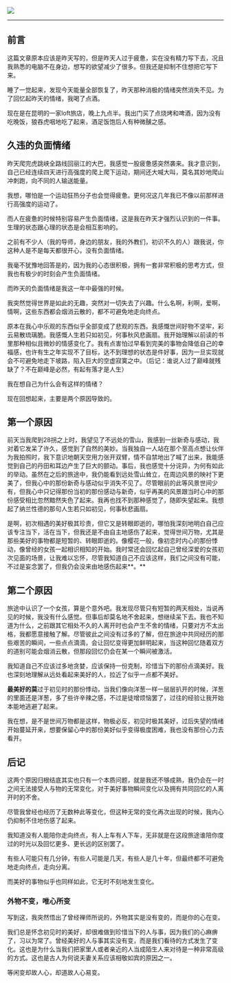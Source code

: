 ![](https://rolen.b-cdn.net/wp-content/uploads/2023/11/life-as-at-first-sight.jpg)

---

## 前言

这篇文章原本应该是昨天写的，但是昨天人过于疲惫，实在没有精力写下去，况且我熟悉的电脑不在身边，想写的欲望减少了很多。但我还是抑制不住想把它写下来。

睡了一觉起来，发现今天能量全部恢复了，昨天那种消极的情绪突然消失不见。为了回忆起昨天的情绪，我喝了点酒。

现在是在昆明的一家loft旅店，晚上九点半。我出门买了点烧烤和啤酒，因为没有吃晚饭，狼吞虎咽地吃了起来，酒足饭饱后人有种微醺之感。

## 久违的负面情绪

昨天爬完虎跳峡全路线回丽江的大巴，我感觉一股疲惫感突然袭来。我才意识到，自己已经连续四天进行高强度的爬上爬下运动，期间还大喊大叫，莫名其妙地爬山冲刺跑，向不同的人输送能量。

我想，哪怕是一个运动狂热分子也会觉得疲惫。更何况这几年我已不像以前那样进行高强度的运动了。

而人在疲惫的时候特别容易产生负面情绪，这是我在昨天才强烈认识到的一件事。生理的状态跟心理的状态是会相互影响的。

之前有不少人（我的导师，身边的朋友，我的外教们，初识不久的人）跟我说，你这种人是不是每天都很开心，没有负面情绪。

我毫不犹豫地回答是的，因为我的心态很积极，拥有一套非常积极的思考方式，但我也有极少的时刻会产生负面情绪。

而昨天的负面情绪是我这一年中最强的时候。

我突然觉得世界是如此的无趣，突然对一切失去了兴趣。什么名啊，利啊，爱啊，情啊，这些东西都会烟消云散的，都不可避免地走向终点。

原本在我心中乐观的东西似乎全部变成了悲观的东西。我感慨世间好物不坚牢，彩云易散琉璃脆。我感慨人生若只如初见，何事秋风悲画扇。我开始理解以前读的书里那种相似且微妙的情感变化了。我有点害怕过早看到完美的事物会降低自己的幸福感，也许有生之年实现不了目标，达不到理想的状态是件好事，因为一旦实现就会不可避免地走下坡路，陷入巨大的空虚寂寞之中。（后记：谁说人过了巅峰就残缺了？不在巅峰是必然，有起有落才是人生）

我在想自己为什么会有这样的情绪？

现在回想起来，主要是两个原因导致的。

## 第一个原因

前天当我爬到28拐之上时，我望见了不远处的雪山，我感到一丝新奇与感动，我对着它发呆了许久，感觉到了自然的美妙。当我独自一人站在那个至高点想让伙伴为我拍照时，我下意识地朝天空用力张开双臂，情不自禁地出了喊了出来，我能感觉到自己的丹田和耳边产生了巨大的颤动。事后，我也感觉十分诧异，为何有如此的举动。虽然在之后的旅途中，我仍能看到远处雪山耸立，在周边风景的映衬下更美了，但我心中的那份新奇与感动似乎消失不见了。尽管眼前的此等风景世间少有，但我心中只记得那份当初的那份感动与新奇，似乎再美的风景跟当时心中的那份感受相比忽然黯然失色了起来。我再也找不到那种感觉了，随即失望起来。我想起了纳兰性德的那句人生若只如初见，何事秋悲画扇。

是啊，初次相遇的美好极其珍贵，但它又是转眼即逝的，哪怕我深刻地明白自己应该专注当下，活在当下，但我还是不由自主地感伤了起来，觉得世间万物，尤其是那些美好的事物都是短暂的、转眼即逝的。像樱花一般，像初恋时内心的那份悸动，像曾经的女孩一起相识相知的开始。我时常还会回忆起自己曾经深爱的女孩初次见面的场景，让我难以忘怀，尽管我知道自己不应该这样，我们之间没有可能，不过是妄念罢了，但我仍会没来由地感伤起来**。**

## 第二个原因

旅途中认识了一个女孩，算是个意外吧。我发现尽管只有短暂的两天相处，当说再见的时候，我没有什么感觉。但事后却莫名地不舍起来，想继续呆下去。我也不知道为什么，之前跟其它相处不久的人离开时也会产生不舍的情绪，只要对方不太出格，我都愿意接触了解。尽管彼此之间没有过多的了解，但在旅途中共同经历的那些艰苦的瞬间，一些点点滴滴，会让回忆变得更加鲜明起来，当这种回忆随着双方的道别可能会烟消云散，但那段回忆仍会在某一个瞬间被激活。

我知道自己不应该过多地贪婪，应该保持一份克制，珍惜当下的那份点滴美好。我也深刻地理解从远处看起来美好的人，拉近了似乎一点都不美好。

**最美好的莫**过于初见时的那份悸动，当我们像向洋葱一样一层层扒开的时候，洋葱的里面还是洋葱，多了些许辛辣之感，不过是徒增烦恼罢了，过往的经验让我开始本能地逃避了起来。

我在想，是不是世间万物都是这样，物极必反，初见时极其美好，过后失望的情绪开始蔓延开来，想要保留心中的那份美好似乎变得极度困难，我也没有那份心力去看开。

## 后记

这两个原因归根结底其实也只有一个本质问题，就是我还不够成熟，我仍会在一时之间无法接受人与物的无常变化，对于美好事物瞬间变化以及拥有共同回忆的人离开时的不舍。

尽管我曾经也经历了无数种此等变化，但这种无常的变化再次出现的时候，我内心仍抑制不住地伤感了起来。

我知道没有人能陪你走向终点，有人上车有人下车，无非就是在这段旅途谁陪你度过的时光以及回忆更多、更长远的区别罢了。

有些人可能只有几分钟，有些人可能是几天，有些人是几十年，但最终都不可避免地走向终点，走向分离。

而美好的事物似乎也同样如此，它无时不刻地发生变化。

### 外物不变，唯心所变

写到这，我突然悟出了曾经禅师所说的，外物其实是没有变的，而是你的心在变。

我们总是怀念初见时的美好，却很难做到珍惜当下的人与事，因为我们的心麻痹了，习以为常了。曾经美好的人与事其实没有变，而是我们看待的方式发生了变化。这也是为什么当我们把家里人或者亲近的人当成陌生人来对待是一种非常高级的方式。这也是古人为何说夫妻关系应该相敬如宾的原因之一。

等闲变却故人心，却道故人心易变。